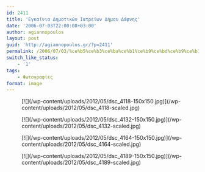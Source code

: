 ```yaml
---
id: 2411
title: 'Εγκαίνια Δημοτικών Ιατρείων Δήμου Δάφνης'
date: '2006-07-03T22:00:08+03:00'
author: agiannopoulos
layout: post
guid: 'http://agiannopoulos.gr/?p=2411'
permalink: /2006/07/03/%ce%b5%ce%b3%ce%ba%ce%b1%ce%b9%ce%bd%ce%b9%ce%b1-%ce%b4%ce%b7%ce%bc-%ce%b9%ce%b1%cf%84%cf%81%ce%b5%ce%b9%cf%89%ce%bd-%ce%b4%ce%b1%cf%86%ce%bd%ce%b7%cf%82-%cf%86%cf%89%cf%84%ce%bf%ce%b3%cf%81%ce%b1/
switch_like_status:
    - '1'
tags:
    - Φωτογραφίες
format: image
---
```


<div class="gallery galleryid-2411 gallery-columns-2 gallery-size-thumbnail" id="gallery-5"><figure class="gallery-item"><div class="gallery-icon landscape"> [![](/wp-content/uploads/2012/05/dsc_4118-150x150.jpg)](/wp-content/uploads/2012/05/dsc_4118-scaled.jpg) </div></figure><figure class="gallery-item"><div class="gallery-icon portrait"> [![](/wp-content/uploads/2012/05/dsc_4132-150x150.jpg)](/wp-content/uploads/2012/05/dsc_4132-scaled.jpg) </div></figure><figure class="gallery-item"><div class="gallery-icon landscape"> [![](/wp-content/uploads/2012/05/dsc_4164-150x150.jpg)](/wp-content/uploads/2012/05/dsc_4164-scaled.jpg) </div></figure><figure class="gallery-item"><div class="gallery-icon landscape"> [![](/wp-content/uploads/2012/05/dsc_4189-150x150.jpg)](/wp-content/uploads/2012/05/dsc_4189-scaled.jpg) </div></figure> </div>